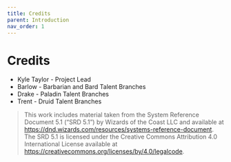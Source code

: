 ```yaml
---
title: Credits
parent: Introduction
nav_order: 1
---
```


# Credits
* Kyle Taylor - Project Lead
* Barlow - Barbarian and Bard Talent Branches
* Drake - Paladin Talent Branches
* Trent - Druid Talent Branches

> This work includes material taken from the System Reference Document 5.1 (“SRD 5.1”) by Wizards of the Coast LLC and available at https://dnd.wizards.com/resources/systems-reference-document. The
SRD 5.1 is licensed under the Creative Commons Attribution 4.0 International License available at https://creativecommons.org/licenses/by/4.0/legalcode.